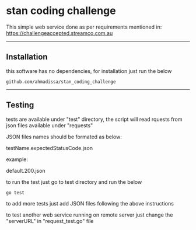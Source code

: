 stan coding challenge
===================


This simple web service done as per requirements mentioned in:
https://challengeaccepted.streamco.com.au

----------


Installation
-------------

this software has no dependencies, for installation just run the below 
```
github.com/ahmadissa/stan_coding_challenge
```
----------

Testing
-------------

tests are available under "test" directory, the script will read rquests from json files available under "requests"

JSON files names should be formated as below:

testName.expectedStatusCode.json

example:

default.200.json



to run the test just go to test directory and run the below
```
go test
```

to add more tests just add JSON files following the above instructions

to test another web service running on remote server just change the "serverURL" in "request_test.go" file